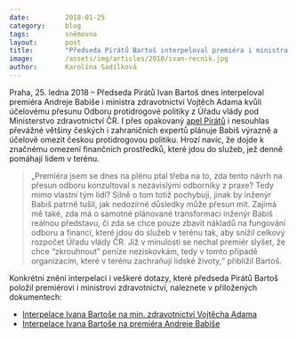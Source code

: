 ```yaml
---
date:         2018-01-25
category:     blog
tags:         sněmovna
layout:       post
title:        "Předseda Pirátů Bartoš interpeloval premiéra i ministra zdravotnictví kvůli účelovému oslabení české protidrogové politiky"
image:        /assets/img/articles/2018/ivan-recnik.jpg
author:       Karolína Sadílková
---
```


Praha, 25. ledna 2018 – Předseda Pirátů Ivan Bartoš dnes interpeloval premiéra Andreje Babiše i ministra zdravotnictví Vojtěch Adama kvůli účelovému přesunu Odboru protidrogové politiky z Úřadu vlády pod Ministerstvo zdravotnictví ČR. I přes opakovaný [apel Pirátů](https://www.pirati.cz/tiskove-zpravy/babis-planuje-cistky-na-uradu-vlady.html) i nesouhlas převážné většiny českých i zahraničních expertů plánuje Babiš výrazně a účelově omezit českou protidrogovou politiku. Hrozí navíc, že dojde k značnému omezení finančních prostředků, které jdou do služeb, jež denně pomáhají lidem v terénu. 

> „Premiéra jsem se dnes na plénu ptal třeba na to, zda tento návrh na přesun odboru konzultoval s nezávislými odborníky z praxe? Tedy mimo vlastní tým lidí? Silně o tom totiž pochybuji, jinak by inženýr Babiš patrně tušil, jak nedozírné důsledky může přesun mít. Zajímá mě také, zda má o samotné plánované transformaci inženýr Babiš reálnou představu, či zda se chce pouze zbavit nákladů na fungování odboru a financí, které jdou do služeb v terénu tak, aby snížil celkový rozpočet Úřadu vlády ČR. Již v minulosti se nechal premiér slyšet, že chce “zkrouhnout” peníze neziskovkám, tedy v tomto případě organizacím, které v terénu zachraňují lidské životy,“ přiblížil Bartoš.

Konkrétní znění interpelací i veškeré dotazy, které předseda Pirátů Bartoš položil premiérovi i ministrovi zdravotnictví, naleznete v přiložených dokumentech:

* [Interpelace Ivana Bartoše na min. zdravotnictví Vojtěcha Adama](https://github.com/pirati-web/pirati.cz/blob/gh-pages/assets/pdf/interpelace-adam-protidrogova-politika.pdf)
* [Interpelace Ivana Bartoše na premiéra Andreje Babiše](https://github.com/pirati-web/pirati.cz/blob/gh-pages/assets/pdf/interpelace-babis-protidrogova-politika.pdf)
